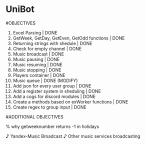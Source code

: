 # UniBot

#OBJECTIVES

1.  Excel Parsing                                   | DONE
2.  GetWeek, GetDay, GetEven, GetOdd functions      | DONE
3.  Returning strings with shedule                  | DONE
4.  Check for empty channel                         | DONE
5.  Music broadcast                                 | DONE
6.  Music pausing                                   | DONE
7.  Music resuming                                  | DONE
8.  Music stopping                                  | DONE
9.  Players container                               | DONE
10. Music queue                                     | DONE (MODIFY)
11. Add json for every user group                   | DONE
12. Add a register system in sheduling              | DONE
13. Add a cogs for discord modules                  | DONE
14. Create a methods based on exWorker functions    | DONE
15. Create regex to group input                     | DONE

#ADDITIONAL OBJECTIVES

% why getweeknumber returns -1 in holidays

♪ Yandex-Music Broadcast
♪ Other music services broadcasting
